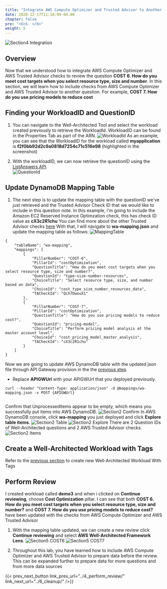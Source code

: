 ```yaml
---
title: "Integrate AWS Compute Optimizer and Trusted Advisor to Another Question"
date: 2020-12-17T11:16:09-04:00
chapter: false
pre: "<b>5. </b>"
weight: 5
---
```

 
![Section4 Integration](/watool/200_Integration_with_AWS_Compute_Optimizer_and_AWS_Trusted_Advisor/Images/section4/Integration.png)
 
## Overview
Now that we understood how to integrate AWS Compute Optimizer and AWS Trusted Advisor checks to review the question **COST 6. How do you meet cost targets when you select resource type, size and number**. 
In this section, we will learn how to include checks from AWS Compute Optimizer and AWS Trusted Advisor to another question. For example, **COST 7. How do you use pricing models to reduce cost**
 
## Finding your WorkloadID and QuestionID
1. You can navigate to the Well-Architected Tool and select the workload created previously to retrieve the WorkloadId. WorkloadID can be found in the Properties Tab as part of the ARN.
![WorkloadId](/watool/200_Integration_with_AWS_Compute_Optimizer_and_AWS_Trusted_Advisor/Images/section5/workloadID.png?classes=lab_picture_auto)
As an example, you can see that the WorkloadID for the workload called **myapplication** is **f2f0bb92d2c9a0818d7254c71c516e98** (highlighted in the screenshot)
 
2. With the workloadID, we can now retrieve the questionID using the [ListAnswers API](https://docs.aws.amazon.com/wellarchitected/latest/APIReference/API_ListAnswers.html).  
![QuestionId](/watool/200_Integration_with_AWS_Compute_Optimizer_and_AWS_Trusted_Advisor/Images/section5/questionID.png?classes=lab_picture_auto)
 
## Update DynamoDB Mapping Table
1. The next step is to update the mapping table with the questionID we've just retrieved and the Trusted Advisor Check ID that we would like to include in this question note. In this example, i'm going to include the Amazon EC2 Reserved Instance Optimzation check, this has check ID value as **cX3c2R1chu**
You can find more about the other Trusted Advisor checks [here](https://docs.aws.amazon.com/awssupport/latest/user/trusted-advisor-check-reference.html)
With that, I will navigate to **wa-mapping.json** and update the mapping table as follows:
![MappingTable](/watool/200_Integration_with_AWS_Compute_Optimizer_and_AWS_Trusted_Advisor/Images/section5/mappingTable.png?classes=lab_picture_auto)
```
{
    "tableName": "wa-mapping",
    "mappings": [
        {
            "PillarNumber": "COST-6",
            "PillarId": "costOptimization",
            "QuestionTitle": "How do you meet cost targets when you select resource type, size and number?",
            "QuestionId": "type-size-number-resources",
            "ChoiceTitle": "Select resource type, size, and number based on data",
            "ChoiceId": "cost_type_size_number_resources_data",
            "TACheckId": "Qch7DwouX1"
        },
        {            
            "PillarNumber": "COST-7",
            "PillarId": "costOptimization",
            "QuestionTitle": "How do you use pricing models to reduce cost?",
            "QuestionId": "pricing-model",
            "ChoiceTitle": "Perform pricing model analysis at the master account level",
            "ChoiceId": "cost_pricing_model_master_analysis",
            "TACheckId": "cX3c2R1chu"
        }
    ]
}
```
Now we are going to update AWS DynamoDB table with the updated json file through API Gateway provision in the the [previous step](../2_configure_env/).
* Replace **APIGWUrl** with your APIGWUrl that you deployed previously.
```
curl --header "Content-Type: application/json" -d @mappings/wa-mapping.json -v POST {APIGWUrl}
 
```
Confirm that UnprocessedItems appear to be empty, which means you successfully put items into AWS DynamoDB. 
![Section2 Confirm](/watool/200_Integration_with_AWS_Compute_Optimizer_and_AWS_Trusted_Advisor/Images/section2/Confirm.png)
In AWS DynamoDB console, click **wa-mapping** you just deployed and click **Explore table items**. 
![Section2 Table](/watool/200_Integration_with_AWS_Compute_Optimizer_and_AWS_Trusted_Advisor/Images/section2/Table.png)
![Section2 Explore](/watool/200_Integration_with_AWS_Compute_Optimizer_and_AWS_Trusted_Advisor/Images/section2/Explore.png)
There are 2 Question IDs of Well-Architected questions and 2 AWS Trusted Advisor checks.
![Section2 Items](/watool/200_Integration_with_AWS_Compute_Optimizer_and_AWS_Trusted_Advisor/Images/section2/Items.png)
 
## Create a Well-Architected Workload with Tags
Refer to the [previous section](../3_create_workload/) to create new Well-Architected Workload With Tags
 
## Perform Review
I created workload called **demo3** and when i clicked on **Continue reviewing**, choose  **Cost Optimization** pillar. I can see that both **COST 6. How do you meet cost targets when you select resource type, size and number?** and **COST 7. How do you use pricing models to reduce cost?** have been updated with the checks from AWS Compute Optimizer and AWS Trusted Advisor
 
1. With the mapping table updated, we can create a new review click **Continue reviewing** and select **AWS Well-Architected Framework Lens**.
![Section5 COST6](/watool/200_Integration_with_AWS_Compute_Optimizer_and_AWS_Trusted_Advisor/Images/section5/COST6.png)
![Section5 COST7](/watool/200_Integration_with_AWS_Compute_Optimizer_and_AWS_Trusted_Advisor/Images/section5/COST7.png)
 
2. Throughout this lab, you have learned how to include AWS Compute Optimizer and AWS Trusted Advisor to prepare data before the review. This can be expanded further to prepare data for more questions and from more data sources 
 
{{< prev_next_button link_prev_url="../4_perform_review/" link_next_url="../6_cleanup/" />}}
